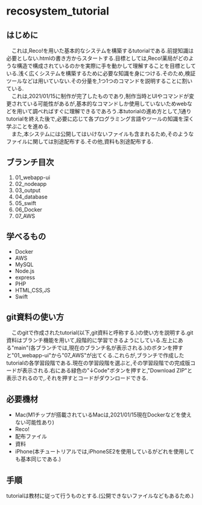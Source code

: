 # recosystem_tutorial

## はじめに
　これは,Reco!を用いた基本的なシステムを構築するtutorialである.前提知識は必要としない.htmlの書き方からスタートする.目標としては,Reco!薬局がどのような構造で構成されているのかを実際に手を動かして理解することを目標としている.浅く広くシステムを構築するために必要な知識を身につける.そのため,検証ツールなどは用いていない.その分量を,1つ1つのコマンドを説明することに割いている.  
　これは,2021/01/15に制作が完了したものであり,制作当時とUIやコマンドが変更されている可能性があるが,基本的なコマンドしか使用していないためwebなどを用いて調べればすぐに理解できるであろう.本tutorialの進め方として,1通りtutorialを終えた後で,必要に応じて各プログラミング言語やツールの知識を深く学ぶことを進める.  
　また,本システムには公開してはいけないファイルも含まれるため,そのようなファイルに関しては別途配布する.その他,資料も別途配布する.

## ブランチ目次
1. 01_webapp-ui
2. 02_nodeapp
3. 03_output
4. 04_database
5. 05_swift
6. 06_Docker
7. 07_AWS

## 学べるもの
* Docker
* AWS
* MySQL
* Node.js
* express
* PHP
* HTML,CSS,JS
* Swift

## git資料の使い方
　このgitで作成されたtutorial(以下,git資料と呼称する.)の使い方を説明する.git資料はブランチ機能を用いて,段階的に学習できるようにしている.左上にある"main"(各ブランチでは,現在のブランチ名が表示される.)のボタンを押すと"01_webapp-ui"から"07_AWS"が出てくる.これらが,ブランチで作成したtutorialの各学習段階である.現在の学習段階を選ぶと,その学習段階での完成版コードが表示される.右にある緑色の"↓Code"ボタンを押すと,"Download ZIP"と表示されるので,.それを押すとコードがダウンロードできる.

## 必要機材
* Mac(M1チップが搭載されているMacは,2021/01/15現在Dockerなどを使えない可能性あり)
* Reco!
* 配布ファイル
* 資料
* iPhone(本チュートリアルでは,iPhoneSE2を使用しているがどれを使用しても基本同じである.)

## 手順
tutorialは教材に従って行うものとする.(公開できないファイルなどもあるため.)